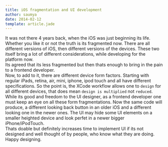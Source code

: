 ```yaml
---
title: iOS fragmentation and UI development
author: saumya
date: 2014-02-12
template: article.jade
---
```



It was not there 4 years back, when the iOS was just beginning its life. Whether you like it or not the truth is its fragmented now. There are all different versions of iOS, then different versions of the devices. These two itself bring a lot of different considerations, while developing for the platform now.     
Its agreed that its less fragmented but then thats enough to bring in the pain to a frontend developer.     
Now, to add to it, there are different device form factors. Starting with regular iPads, retina, air, mini, iphone, ipod touch and all have different specifications. So the point is, the XCode workflow allows one to `design` for all different devices, that does mean `design is multiplied` not `reduced`. While its good and freedom to the UI designer, as a frontend developer one must keep an eye on all these form fragmentations.
Now the same code will produce, a different looking back button in an older iOS and a different looking one in the newer ones. The UI may hide some UI elements on a smaller heighted device and look perfet in a newer bigger iPhone/iPodTouch.     
Thats doable but definitely increases time to implement UI if its not designed and well thought of by people, who know what they are doing.     
Happy designing.





